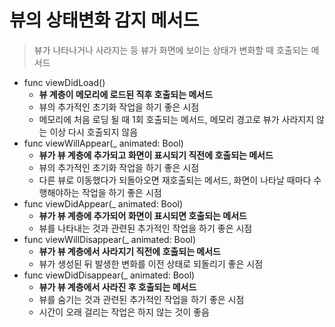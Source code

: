 # 뷰의 상태변화 감지 메서드

> 뷰가 나타나거나 사라지는 등 뷰가 화면에 보이는 상태가 변화할 때 호출되는 메서드

* func viewDidLoad()
  * **뷰 계층이 메모리에 로드된 직후 호출되는 메서드**
  * 뷰의 추가적인 초기화 작업을 하기 좋은 시점
  * 메모리에 처음 로딩 될 때 1회 호출되는 메서드, 메모리 경고로 뷰가 사라지지 않는 이상 다시 호출되지 않음
* func viewWillAppear(_ animated: Bool)
  * **뷰가 뷰 계층에 추가되고 화면이 표시되기 직전에 호출되는 메서드**
  * 뷰의 추가적인 초기화 작업을 하기 좋은 시점
  * 다른 뷰로 이동했다가 되돌아오면 재호출되는 메서드, 화면이 나타날 때마다 수행해야하는 작업을 하기 좋은 시점
* func viewDidAppear(_ animated: Bool)
  * **뷰가 뷰 계층에 추가되어 화면이 표시되면 호출되는 메서드**
  * 뷰를 나타내는 것과 관련된 추가적인 작업을 하기 좋은 시점
* func viewWillDisappear(_ animated: Bool)
  * **뷰가 뷰 계층에서 사라지기 직전에 호출되는 메서드**
  * 뷰가 생성된 뒤 발생한 변화를 이전 상태로 되돌리기 좋은 시점
* func viewDidDisappear(_ animated: Bool)
  * **뷰가 뷰 계층에서 사라진 후 호출되는 메서드**
  * 뷰를 숨기는 것과 관련된 추가적인 작업을 하기 좋은 시점
  * 시간이 오래 걸리는 작업은 하지 않는 것이 좋음